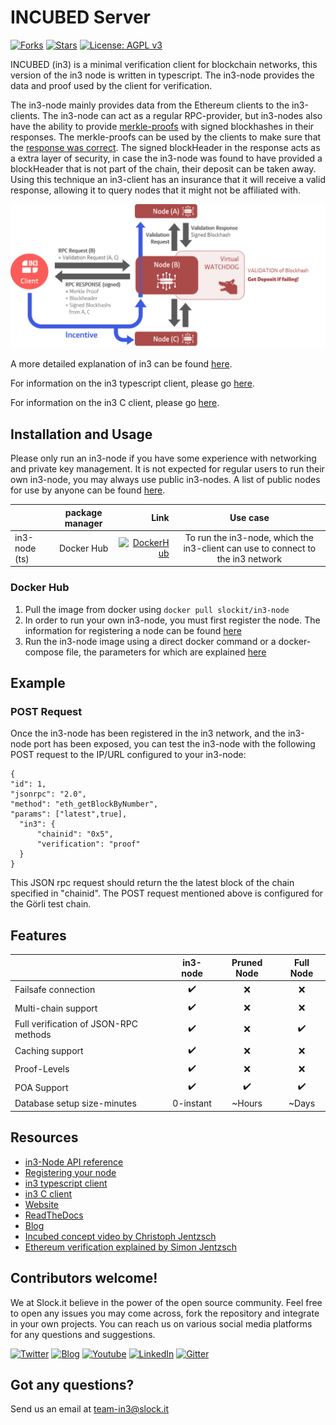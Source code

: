 # INCUBED Server
 [![Forks](https://img.shields.io/github/forks/slockit/in3-server)](https://github.com/slockit/in3-server/network/members)
  [![Stars](https://img.shields.io/github/stars/slockit/in3-server)](https://github.com/slockit/in3-server/stargazers)
  [![License: AGPL v3](https://img.shields.io/badge/License-AGPL%20v3-blue.svg)](https://github.com/slockit/in3-server/blob/master/LICENSE.AGPL)
 
 INCUBED (in3) is a minimal verification client for blockchain networks, this version of the in3 node is written
 in typescript. The in3-node provides the data and proof used by the client for verification.
 
 The in3-node mainly provides data from the Ethereum clients to the in3-clients. The in3-node can act as a regular RPC-provider,
  but in3-nodes also have the ability to provide [merkle-proofs](https://github.com/ethereum/wiki/wiki/JSON-RPC#eth_getproof) 
  with signed blockhashes in their responses. The merkle-proofs can be used by the clients to make sure that the 
  [response was correct](https://in3.readthedocs.io/en/develop/poa.html). The signed blockHeader in the response acts as 
  a extra layer of security, in case the in3-node was found to have provided a blockHeader that is not part of the chain,
  their deposit can be taken away.
  Using this technique an in3-client has an insurance that it will receive a valid response, allowing it to query
  nodes that it might not be affiliated with. 
    
  ![in3_image](in3_image.png)
  
  A more detailed explanation of in3 can be found [here](https://in3.readthedocs.io/en/develop/intro.html).
 
  For information on the in3 typescript client, please go [here](https://github.com/slockit/in3).

 For information on the in3 C client, please go [here](https://github.com/slockit/in3-c).
 
 
 ## Installation and Usage
 
 Please only run an in3-node if you have some experience with networking and private key management. It is not expected
 for regular users to run their own in3-node, you may always use public in3-nodes. A list of public nodes for use by 
 anyone can be found [here](https://in3.readthedocs.io/en/develop/getting_started.html#supported-chains).
 
 
 |         | package manager           | Link  | Use case |
 | ------------- |:-------------:| -----:| :----:|
 | in3-node (ts)      | Docker Hub | [![DockerHub](https://img.shields.io/badge/DockerHub-image-blue)](https://hub.docker.com/r/slockit/in3-node)| To run the in3-node, which the in3-client can use to connect to the in3 network |

 ### Docker Hub
1. Pull the image from docker using ```docker pull slockit/in3-node```
2. In order to run your own in3-node, you must first register the node. The information for registering a node can be found 
[here](https://in3.readthedocs.io/en/develop/getting_started.html#registering-an-incubed-node)
3. Run the in3-node image using a direct docker command or a docker-compose file, the parameters for which are explained 
[here](https://in3.readthedocs.io/en/develop/api-node.html)

 ## Example 
 ### POST Request
  
  Once the in3-node has been registered in the in3 network, and the in3-node port has been exposed, you can test the in3-node
  with the following POST request to the IP/URL configured to your in3-node:
  ```
{
  "id": 1, 
  "jsonrpc": "2.0",
  "method": "eth_getBlockByNumber", 
  "params": ["latest",true], 
	"in3": {
		"chainid": "0x5",
		"verification": "proof"
	}	
}
```
  This JSON rpc request should return the the latest block of the chain specified in "chainid". The POST request mentioned above 
  is configured for the Görli test chain. 
  
  ## Features
 
 |                            | in3-node  | Pruned Node | Full Node | 
 | -------------------------- | :----------------: | :----------------: |  :----------------: |
 | Failsafe connection        |         ✔️         |     ❌     |  ❌️ |
 | Multi-chain support        |         ✔️         |     ❌️    |  ❌ |
 | Full verification of JSON-RPC methods   |         ✔️         |  ❌  |    ✔️  |
 | Caching support            |         ✔️         |    ❌      |  ❌ |
 | Proof-Levels               |         ✔️         |    ❌      |  ❌ |
 | POA Support                |         ✔️         |    ✔️    |  ✔️   |
 | Database setup size-minutes|        0-instant️   |    ~Hours    |  ~Days️ |
 
 ## Resources 
 
 * [in3-Node API reference](https://in3.readthedocs.io/en/develop/api-node.html)
 * [Registering your node](https://in3.readthedocs.io/en/develop/api-node.html#registering-your-own-incubed-node)
 * [in3 typescript client](https://github.com/slockit/in3)
 * [in3 C client](https://github.com/slockit/in3-c)
 * [Website](https://slock.it/incubed/) 
 * [ReadTheDocs](https://in3.readthedocs.io/en/develop/)
 * [Blog](https://blog.slock.it/)
 * [Incubed concept video by Christoph Jentzsch](https://www.youtube.com/watch?v=_vodQubed2A)
 * [Ethereum verification explained by Simon Jentzsch](https://www.youtube.com/watch?v=wlUlypmt6Oo)
 
 ## Contributors welcome!

 We at Slock.it believe in the power of the open source community. Feel free to open any issues you may come across, fork
  the repository and integrate in your own projects. You can reach us on various social media platforms for any questions
  and suggestions.  
 
 [![Twitter](https://img.shields.io/badge/Twitter-Page-blue)](https://twitter.com/slockitproject?s=17)
 [![Blog](https://img.shields.io/badge/Blog-Medium-blue)](https://blog.slock.it/)
 [![Youtube](https://img.shields.io/badge/Youtube-channel-blue)](https://www.youtube.com/channel/UCPOrzp3CZmdb5HJWxSjv4Ig)
 [![LinkedIn](https://img.shields.io/badge/Linkedin-page-blue)](https://www.linkedin.com/company/10327305)
 [![Gitter](https://img.shields.io/badge/Gitter-chat-blue)](https://gitter.im/slockit-in3/community?utm_source=badge&utm_medium=badge&utm_campaign=pr-badge)
 
 ## Got any questions?
 Send us an email at <a href="mailto:team-in3@slock.it">team-in3@slock.it</a>





                                                                                                                                                                                                                                                                                                                                                                                                                                                                 